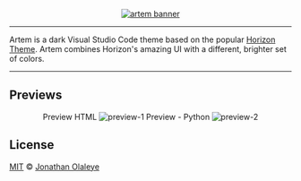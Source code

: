 <p align="center">
  <a href="https://horizontheme.com/">
    <img alt="artem banner" src="https://i.ibb.co/Cv3vV6y/Artem-Banner.png">
  </a>
</p>

---

Artem is a dark Visual Studio Code theme based on the popular [Horizon Theme](https://marketplace.visualstudio.com/items?itemName=jolaleye.horizon-theme-vscode). Artem combines Horizon's amazing UI with a different, brighter set of colors.  

---

## Previews

<p align="center">
  Preview HTML
  <img alt="preview-1" src="https://i.ibb.co/6gFnsSp/html-rounded.png">
  Preview - Python
  <img alt="preview-2" src="https://i.ibb.co/ZcW7fcZ/python-rounded.png">
</p>

## License

[MIT](LICENSE) © [Jonathan Olaleye](https://github.com/jolaleye)
